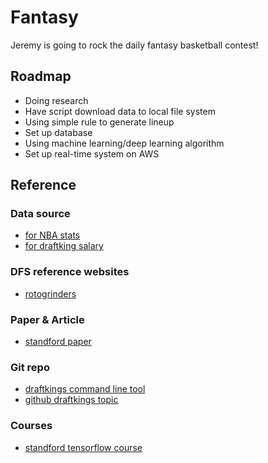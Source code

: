 # Fantasy

Jeremy is going to rock the daily fantasy basketball contest!

## Roadmap
  - Doing research
  - Have script download data to local file system
  - Using simple rule to generate lineup
  - Set up database
  - Using machine learning/deep learning algorithm
  - Set up real-time system on AWS

## Reference
### Data source
+ [for NBA stats](http://www.basketball.reference.com)
+ [for draftking salary](http://rotoguru1.com/cgi-bin/hyday.pl?game=dk)

### DFS reference websites
+ [rotogrinders](https://rotogrinders.com)

### Paper & Article
+ [standford paper](https://web.stanford.edu/class/stats50/files/BarryCanovaCapiz-paper.pdf)

### Git repo
+ [draftkings command line tool](https://github.com/BenBrostoff/draft-kings-fun)
+ [github draftkings topic](https://github.com/topics/draftkings)


### Courses
+ [standford tensorflow course](http://web.stanford.edu/class/cs20si/syllabus.html)
